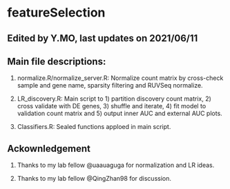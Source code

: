 # featureSelection

## Edited by Y.MO, last updates on 2021/06/11

## Main file descriptions:

1. normalize.R/normalize_server.R: Normalize count matrix by cross-check sample and gene name, sparsity filtering and RUVSeq normalize.

2. LR_discovery.R: Main script to 1) partition discovery count matrix, 2) cross validate with DE genes, 3) shuffle and iterate, 4) fit model to validation count matrix and 5) output inner AUC and external AUC plots.

3. Classifiers.R: Sealed functions apploed in main script.

## Ackownledgement

1. Thanks to my lab fellow @uaauaguga for normalization and LR ideas.

2. Thanks to my lab fellow @QingZhan98 for discussion.
